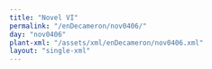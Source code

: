 ```yaml
---
title: "Novel VI"
permalink: "/enDecameron/nov0406/"
day: "nov0406"
plant-xml: "/assets/xml/enDecameron/nov0406.xml"
layout: "single-xml"
---
```


